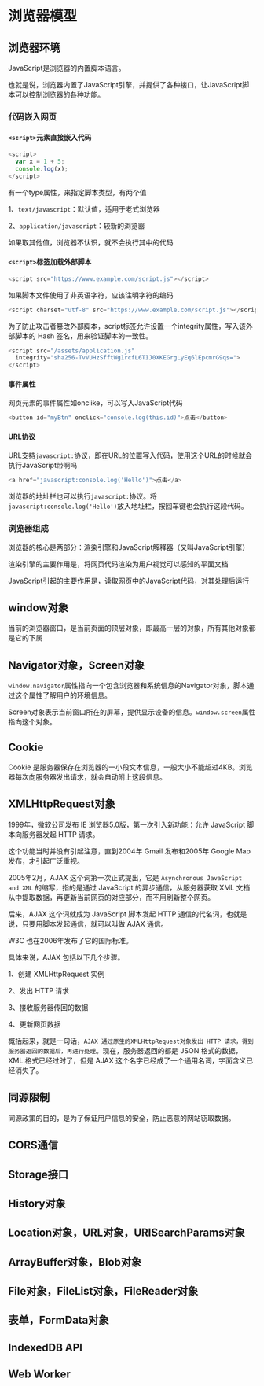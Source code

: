 # 浏览器模型


## 浏览器环境
JavaScript是浏览器的内置脚本语言。

也就是说，浏览器内置了JavaScript引擎，并提供了各种接口，让JavaScript脚本可以控制浏览器的各种功能。

### 代码嵌入网页

#### `<script>`元素直接嵌入代码
```js
<script>
  var x = 1 + 5;
  console.log(x);
</script>
```

有一个type属性，来指定脚本类型，有两个值

1、`text/javascript`：默认值，适用于老式浏览器

2、`application/javascript`：较新的浏览器

如果取其他值，浏览器不认识，就不会执行其中的代码

#### `<script>`标签加载外部脚本
```js
<script src="https://www.example.com/script.js"></script>
```

如果脚本文件使用了非英语字符，应该注明字符的编码
```js
<script charset="utf-8" src="https://www.example.com/script.js"></script>
```

为了防止攻击者篡改外部脚本，script标签允许设置一个integrity属性，写入该外部脚本的 Hash 签名，用来验证脚本的一致性。
```js
<script src="/assets/application.js"
  integrity="sha256-TvVUHzSfftWg1rcfL6TIJ0XKEGrgLyEq6lEpcmrG9qs=">
</script>
```

#### 事件属性
网页元素的事件属性如onclike，可以写入JavaScript代码
```js
<button id="myBtn" onclick="console.log(this.id)">点击</button>
```

#### URL协议
URL支持`javascript:`协议，即在URL的位置写入代码，使用这个URL的时候就会执行JavaScript带啊吗

```js
<a href="javascript:console.log('Hello')">点击</a>
```
浏览器的地址栏也可以执行`javascript:`协议。将`javascript:console.log('Hello')`放入地址栏，按回车键也会执行这段代码。

### 浏览器组成

浏览器的核心是两部分：渲染引擎和JavaScript解释器（又叫JavaScript引擎）

渲染引擎的主要作用是，将网页代码渲染为用户视觉可以感知的平面文档

JavaScript引起的主要作用是，读取网页中的JavaScript代码，对其处理后运行


## window对象
当前的浏览器窗口，是当前页面的顶层对象，即最高一层的对象，所有其他对象都是它的下属

## Navigator对象，Screen对象
`window.navigator`属性指向一个包含浏览器和系统信息的Navigator对象，脚本通过这个属性了解用户的环境信息。

Screen对象表示当前窗口所在的屏幕，提供显示设备的信息。`window.screen`属性指向这个对象。

## Cookie
Cookie 是服务器保存在浏览器的一小段文本信息，一般大小不能超过4KB。浏览器每次向服务器发出请求，就会自动附上这段信息。

## XMLHttpRequest对象
1999年，微软公司发布 IE 浏览器5.0版，第一次引入新功能：允许 JavaScript 脚本向服务器发起 HTTP 请求。

这个功能当时并没有引起注意，直到2004年 Gmail 发布和2005年 Google Map 发布，才引起广泛重视。

2005年2月，AJAX 这个词第一次正式提出，它是 `Asynchronous JavaScript and XML` 的缩写，指的是通过 JavaScript 的异步通信，从服务器获取 XML 文档从中提取数据，再更新当前网页的对应部分，而不用刷新整个网页。

后来，AJAX 这个词就成为 JavaScript 脚本发起 HTTP 通信的代名词，也就是说，只要用脚本发起通信，就可以叫做 AJAX 通信。

W3C 也在2006年发布了它的国际标准。

具体来说，AJAX 包括以下几个步骤。

1、创建 XMLHttpRequest 实例

2、发出 HTTP 请求

3、接收服务器传回的数据

4、更新网页数据

概括起来，就是一句话，`AJAX 通过原生的XMLHttpRequest对象发出 HTTP 请求，得到服务器返回的数据后，再进行处理`。现在，服务器返回的都是 JSON 格式的数据，XML 格式已经过时了，但是 AJAX 这个名字已经成了一个通用名词，字面含义已经消失了。


## 同源限制
同源政策的目的，是为了保证用户信息的安全，防止恶意的网站窃取数据。

## CORS通信


## Storage接口


## History对象


## Location对象，URL对象，URISearchParams对象


## ArrayBuffer对象，Blob对象


## File对象，FileList对象，FileReader对象


## 表单，FormData对象


## IndexedDB API


## Web Worker








